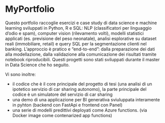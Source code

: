 # MyPortfolio
Questo portfolio raccoglie esercizi e case study di data science e machine learning sviluppati in Python, R e SQL: NLP (classificatori per linguaggio d’odio e spam), computer vision (rilevamento volti), modelli statistici applicati (es. previsione del peso neonatale), analisi esplorative su dataset reali (immobiliare, retail) e query SQL per la segmentazione clienti nel banking. L’approccio è pratico e “end-to-end”: dalla preparazione dei dati alla modellazione, dalla validazione alla comunicazione dei risultati tramite notebook riproducibili. 
Questi progetti sono stati sviluppati durante il master in Data Science che ho seguito.


Vi sono inoltre:
- il codice che è il core principale del progetto di tesi (una analisi di un ipotetico servizio di car sharing autonomo), la parte principale del codice è un simulatore del servizio di car sharing
- una demo di una applicazione per BI generativa sviuluppata interamente in pyhton (backend con FastApi e frontend con Panel)
- una serie di modelli predittivi deployati come Azure functions. (via Docker image come contenarized app functions)

